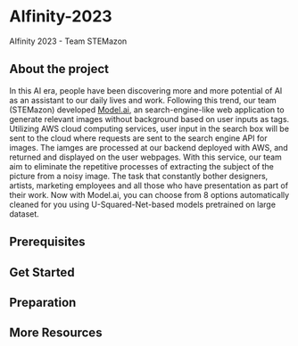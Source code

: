 # AIfinity-2023
AIfinity 2023 - Team STEMazon

## About the project

In this AI era, people have been discovering more and more potential of AI as an assistant to our daily lives and work. Following this trend, our team (STEMazon) developed [Model.ai](https://devpost.com/submit-to/17775-aifinity-2023/manage/submissions/397267-stemazon-model-ai/project_details/edit), an search-engine-like web application to generate relevant images without background based on user inputs as tags. Utilizing AWS cloud computing services, user input in the search box will be sent to the cloud where requests are sent to the search engine API for images. The iamges are processed at our backend deployed with AWS, and returned and displayed on the user webpages. With this service, our team aim to eliminate the repetitive processes of extracting the subject of the picture from a noisy image. The task that constantly bother designers, artists, marketing employees and all those who have presentation as part of their work. Now with Model.ai, you can choose from 8 options automatically cleaned for you using U-Squared-Net-based models pretrained on large dataset.

## Prerequisites

## Get Started
## Preparation

## More Resources